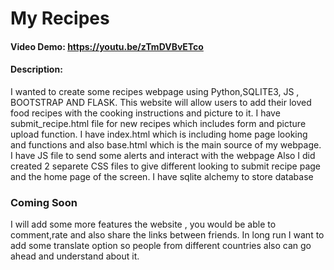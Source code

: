# My Recipes 
#### Video Demo: <https://youtu.be/zTmDVBvETco>
#### Description:
I wanted to create some recipes webpage using Python,SQLITE3, JS , BOOTSTRAP AND FLASK. 
This website will allow users to add their loved food recipes with the cooking instructions and picture to it. 
I have submit_recipe.html file for new recipes which includes form and picture upload function. 
I have index.html which is including home page looking and functions and also base.html which is the main source of my webpage. 
I have JS file to send some alerts and interact with the webpage
Also I did created 2 separete CSS files to give different looking to submit recipe page and the home page of the screen.
I have sqlite alchemy to store database 

### Coming Soon 
I will add some more features the website , you would be able to comment,rate and also share the links between friends. 
In long run I want to add some translate option so people from different countries also can go ahead and understand about it. 

